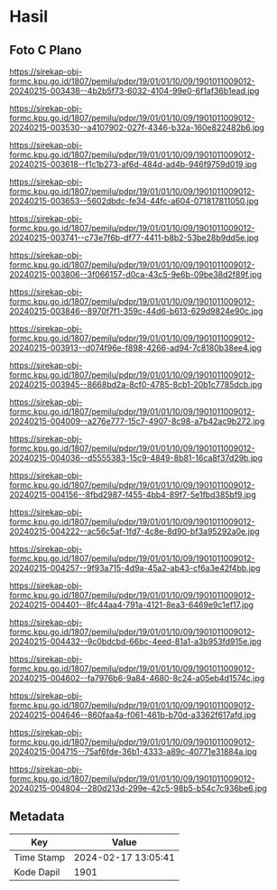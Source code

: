# Hasil

## Foto C Plano

https://sirekap-obj-formc.kpu.go.id/1807/pemilu/pdpr/19/01/01/10/09/1901011009012-20240215-003438--4b2b5f73-6032-4104-99e0-6f1af36b1ead.jpg

https://sirekap-obj-formc.kpu.go.id/1807/pemilu/pdpr/19/01/01/10/09/1901011009012-20240215-003530--a4107902-027f-4346-b32a-160e822482b6.jpg

https://sirekap-obj-formc.kpu.go.id/1807/pemilu/pdpr/19/01/01/10/09/1901011009012-20240215-003618--f1c1b273-af6d-484d-ad4b-946f9759d019.jpg

https://sirekap-obj-formc.kpu.go.id/1807/pemilu/pdpr/19/01/01/10/09/1901011009012-20240215-003653--5602dbdc-fe34-44fc-a604-071817811050.jpg

https://sirekap-obj-formc.kpu.go.id/1807/pemilu/pdpr/19/01/01/10/09/1901011009012-20240215-003741--c73e7f6b-df77-4411-b8b2-53be28b9dd5e.jpg

https://sirekap-obj-formc.kpu.go.id/1807/pemilu/pdpr/19/01/01/10/09/1901011009012-20240215-003806--3f066157-d0ca-43c5-9e6b-09be38d2f89f.jpg

https://sirekap-obj-formc.kpu.go.id/1807/pemilu/pdpr/19/01/01/10/09/1901011009012-20240215-003846--8970f7f1-359c-44d6-b613-629d9824e90c.jpg

https://sirekap-obj-formc.kpu.go.id/1807/pemilu/pdpr/19/01/01/10/09/1901011009012-20240215-003913--d074f96e-f898-4266-ad94-7c8180b38ee4.jpg

https://sirekap-obj-formc.kpu.go.id/1807/pemilu/pdpr/19/01/01/10/09/1901011009012-20240215-003945--8668bd2a-8cf0-4785-8cb1-20b1c7785dcb.jpg

https://sirekap-obj-formc.kpu.go.id/1807/pemilu/pdpr/19/01/01/10/09/1901011009012-20240215-004009--a276e777-15c7-4907-8c98-a7b42ac9b272.jpg

https://sirekap-obj-formc.kpu.go.id/1807/pemilu/pdpr/19/01/01/10/09/1901011009012-20240215-004036--d5555383-15c9-4849-8b81-16ca8f37d29b.jpg

https://sirekap-obj-formc.kpu.go.id/1807/pemilu/pdpr/19/01/01/10/09/1901011009012-20240215-004156--8fbd2987-f455-4bb4-89f7-5e1fbd385bf9.jpg

https://sirekap-obj-formc.kpu.go.id/1807/pemilu/pdpr/19/01/01/10/09/1901011009012-20240215-004222--ac56c5af-1fd7-4c8e-8d90-bf3a95292a0e.jpg

https://sirekap-obj-formc.kpu.go.id/1807/pemilu/pdpr/19/01/01/10/09/1901011009012-20240215-004257--9f93a715-4d9a-45a2-ab43-cf6a3e42f4bb.jpg

https://sirekap-obj-formc.kpu.go.id/1807/pemilu/pdpr/19/01/01/10/09/1901011009012-20240215-004401--8fc44aa4-791a-4121-8ea3-6469e9c1ef17.jpg

https://sirekap-obj-formc.kpu.go.id/1807/pemilu/pdpr/19/01/01/10/09/1901011009012-20240215-004432--9c0bdcbd-66bc-4eed-81a1-a3b953fd915e.jpg

https://sirekap-obj-formc.kpu.go.id/1807/pemilu/pdpr/19/01/01/10/09/1901011009012-20240215-004602--fa7976b6-9a84-4680-8c24-a05eb4d1574c.jpg

https://sirekap-obj-formc.kpu.go.id/1807/pemilu/pdpr/19/01/01/10/09/1901011009012-20240215-004646--860faa4a-f061-461b-b70d-a3362f617afd.jpg

https://sirekap-obj-formc.kpu.go.id/1807/pemilu/pdpr/19/01/01/10/09/1901011009012-20240215-004715--75af6fde-36b1-4333-a89c-40771e31884a.jpg

https://sirekap-obj-formc.kpu.go.id/1807/pemilu/pdpr/19/01/01/10/09/1901011009012-20240215-004804--280d213d-299e-42c5-98b5-b54c7c936be6.jpg


## Metadata

| Key        | Value               |
| ---------- | ------------------- |
| Time Stamp | 2024-02-17 13:05:41 |
| Kode Dapil | 1901                |




